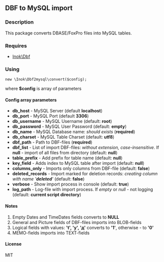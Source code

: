 ## DBF to MySQL import

### Description
This package converts DBASE/FoxPro files into MySQL tables. 

### Requires
* [Inok\Dbf](https://packagist.org/packages/inok/dbf)

### Using
```
new \Inok\Dbf2mysql\convert($config);
```
where **$config** is array of parameters

#### Config array parameters
* **db_host** - MySQL Server (default **localhost**)
* **db_port** - MySQL Port (default **3306**)
* **db_username** - MySQL Username (default: **root**)
* **db_password** - MySQL User Password (default: **empty**)
* **db_name** - MySQL Database name: *should exists* (**required**)
* **db_charset** - MySQL Table Charset (default: **utf8**)
* **dbf_path** - Path to DBF-files (**required**)
* **dbf_list** - List of import DBF-files: *without extension, case-insensitive*. If **null** - import of all files from directory (default: **null**)
* **table_prefix** - Add prefix for table name (default: **null**) 
* **key_field** - Adds index to MySQL table after import (default: **null**)
* **columns_only** - Imports only columns from DBF-file (default: **false**)
* **deleted_records** - Import marked for deletion records: *creating column with name '**deleted**'* (default: **false**)
* **verbose** - Show import process in console (default: **true**)
* **log_path** - Log-file with import process. If *empty* or *null* - not logging (default: **current script directory**)

#### Notes
1. Empty Dates and TimeDates fields converts to **NULL**
2. General and Picture fields of DBF-files imports into BLOB-fields
3. Logical fields with values: **'t', 'y', 'д'** converts to **'1'**, otherwise - to **'0'**
4. MEMO-fields imports into TEXT-fields
 
#### License
MIT 